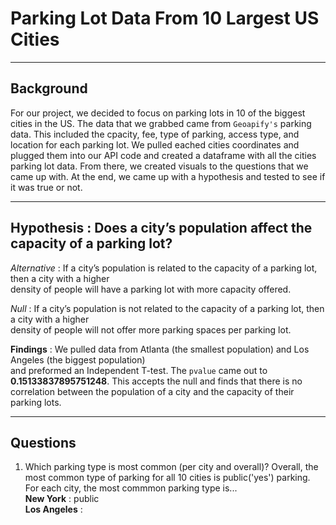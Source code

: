 # Parking Lot Data From 10 Largest US Cities
---

## Background

For our project, we decided to focus on parking lots in 10 of the biggest cities in the US. The data that we grabbed came from `Geoapify's` parking data. This included the cpacity, fee, type of parking, access type, and location for each parking lot. We pulled eached cities coordinates and plugged them into our API code and created a dataframe with all the cities parking lot data. From there, we created visuals to the questions that we came up with. At the end, we came up with a hypothesis and tested to see if it was true or not.

---

## Hypothesis : Does a city’s population affect the capacity of a parking lot?

*Alternative* : If a city’s population is related to the capacity of a parking lot, then a city with a higher   
density of people will have a parking lot with more capacity offered.

*Null* :  If a city’s population is not related to the capacity of a parking lot, then a city with a higher   
density of people will not offer more parking spaces per parking lot.

**Findings** : We pulled data from Atlanta (the smallest population) and Los Angeles (the biggest population)  
and preformed an Independent T-test. The `pvalue` came out to **0.15133837895751248**. This accepts the null and finds that there is no correlation between the population of a city and the capacity of their parking lots.

---

 ## Questions
 
 1. Which parking type is most common (per city and overall)?
    Overall, the most common type of parking for all 10 cities is public('yes') parking.  
    For each city, the most commmon parking type is...  
    **New York** : public  
    **Los Angeles** :  



